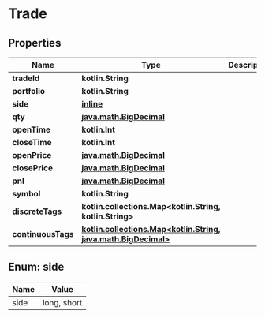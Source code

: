
# Trade

## Properties
Name | Type | Description | Notes
------------ | ------------- | ------------- | -------------
**tradeId** | **kotlin.String** |  | 
**portfolio** | **kotlin.String** |  | 
**side** | [**inline**](#SideEnum) |  | 
**qty** | [**java.math.BigDecimal**](java.math.BigDecimal.md) |  | 
**openTime** | **kotlin.Int** |  | 
**closeTime** | **kotlin.Int** |  | 
**openPrice** | [**java.math.BigDecimal**](java.math.BigDecimal.md) |  | 
**closePrice** | [**java.math.BigDecimal**](java.math.BigDecimal.md) |  | 
**pnl** | [**java.math.BigDecimal**](java.math.BigDecimal.md) |  | 
**symbol** | **kotlin.String** |  | 
**discreteTags** | **kotlin.collections.Map&lt;kotlin.String, kotlin.String&gt;** |  |  [optional]
**continuousTags** | [**kotlin.collections.Map&lt;kotlin.String, java.math.BigDecimal&gt;**](java.math.BigDecimal.md) |  |  [optional]


<a name="SideEnum"></a>
## Enum: side
Name | Value
---- | -----
side | long, short



